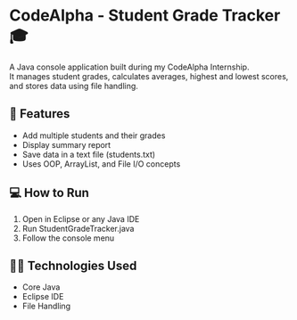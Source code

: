 # CodeAlpha - Student Grade Tracker 🎓

A Java console application built during my CodeAlpha Internship.  
It manages student grades, calculates averages, highest and lowest scores,  
and stores data using file handling.

## 🚀 Features
- Add multiple students and their grades  
- Display summary report  
- Save data in a text file (students.txt)  
- Uses OOP, ArrayList, and File I/O concepts  

## 💻 How to Run
1. Open in Eclipse or any Java IDE  
2. Run StudentGradeTracker.java  
3. Follow the console menu  

## 👨‍💻 Technologies Used
- Core Java  
- Eclipse IDE  
- File Handling

